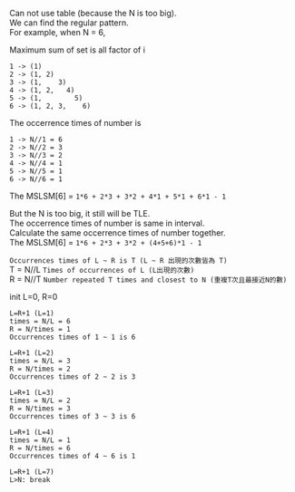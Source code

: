 Can not use table (because the N is too big).  
We can find the regular pattern.  
For example, when N = 6,   

Maximum sum of set is all factor of i
```
1 -> (1)          
2 -> (1, 2)  
3 -> (1,    3)  
4 -> (1, 2,   4)  
5 -> (1,        5)
6 -> (1, 2, 3,    6)
```

The occerrence times of number is  
```
1 -> N//1 = 6        
2 -> N//2 = 3
3 -> N//3 = 2
4 -> N//4 = 1
5 -> N//5 = 1
6 -> N//6 = 1
```

The MSLSM[6] = `1*6 + 2*3 + 3*2 + 4*1 + 5*1 + 6*1 - 1`   

But the N is too big, it still will be TLE.   
The occerrence times of number is same in interval.  
Calculate the same occerrence times of number together.    
The MSLSM[6] = `1*6 + 2*3 + 3*2 + (4+5+6)*1 - 1`   

`Occurrences times of L ~ R is T (L ~ R 出現的次數皆為 T)`   
T = N//L `Times of occurrences of L (L出現的次數)`    
R = N//T `Number repeated T times and closest to N (重複T次且最接近N的數)`   


init L=0, R=0
```
L=R+1 (L=1)
times = N/L = 6
R = N/times = 1
Occurrences times of 1 ~ 1 is 6
```

```
L=R+1 (L=2)
times = N/L = 3
R = N/times = 2
Occurrences times of 2 ~ 2 is 3
```

```
L=R+1 (L=3)
times = N/L = 2
R = N/times = 3
Occurrences times of 3 ~ 3 is 6
```

```
L=R+1 (L=4)
times = N/L = 1
R = N/times = 6
Occurrences times of 4 ~ 6 is 1
```

```
L=R+1 (L=7)
L>N: break
```

